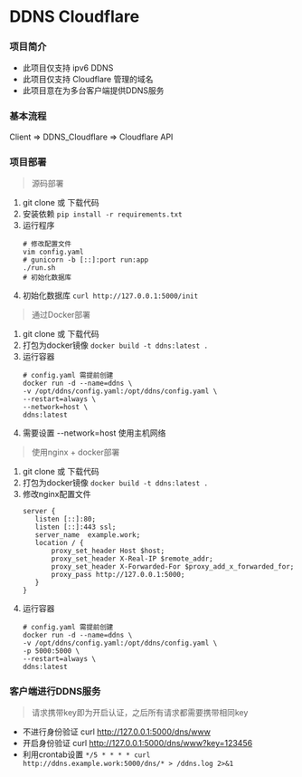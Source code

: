# DDNS Cloudflare

### 项目简介
- 此项目仅支持 ipv6 DDNS
- 此项目仅支持 Cloudflare 管理的域名
- 此项目意在为多台客户端提供DDNS服务

### 基本流程
Client => DDNS_Cloudflare => Cloudflare API

### 项目部署
>源码部署
1. git clone 或 下载代码
2. 安装依赖 `pip install -r requirements.txt`
3. 运行程序
    ```shell
    # 修改配置文件
    vim config.yaml
    # gunicorn -b [::]:port run:app
    ./run.sh
    # 初始化数据库
    ```
4. 初始化数据库 `curl http://127.0.0.1:5000/init`

> 通过Docker部署
1. git clone 或 下载代码
2. 打包为docker镜像 `docker build -t ddns:latest .`
3. 运行容器
    ```shell
   # config.yaml 需提前创建
   docker run -d --name=ddns \
   -v /opt/ddns/config.yaml:/opt/ddns/config.yaml \
   --restart=always \
   --network=host \
   ddns:latest
    ```
4. 需要设置 --network=host 使用主机网络

> 使用nginx + docker部署
1. git clone 或 下载代码
2. 打包为docker镜像 `docker build -t ddns:latest .`
3. 修改nginx配置文件
    ```shell
   server {
       listen [::]:80;
       listen [::]:443 ssl;
       server_name  example.work;
       location / {
           proxy_set_header Host $host;
           proxy_set_header X-Real-IP $remote_addr;
           proxy_set_header X-Forwarded-For $proxy_add_x_forwarded_for;
           proxy_pass http://127.0.0.1:5000;
       }
   }
    ```
4. 运行容器
    ```shell
   # config.yaml 需提前创建
   docker run -d --name=ddns \
   -v /opt/ddns/config.yaml:/opt/ddns/config.yaml \
   -p 5000:5000 \
   --restart=always \
   ddns:latest
    ```
### 客户端进行DDNS服务
> 请求携带key即为开启认证，之后所有请求都需要携带相同key
- 不进行身份验证 curl http://127.0.0.1:5000/dns/www
- 开启身份验证 curl http://127.0.0.1:5000/dns/www?key=123456
- 利用crontab设置 `*/5 * * * * curl http://ddns.example.work:5000/dns/* > /ddns.log 2>&1`